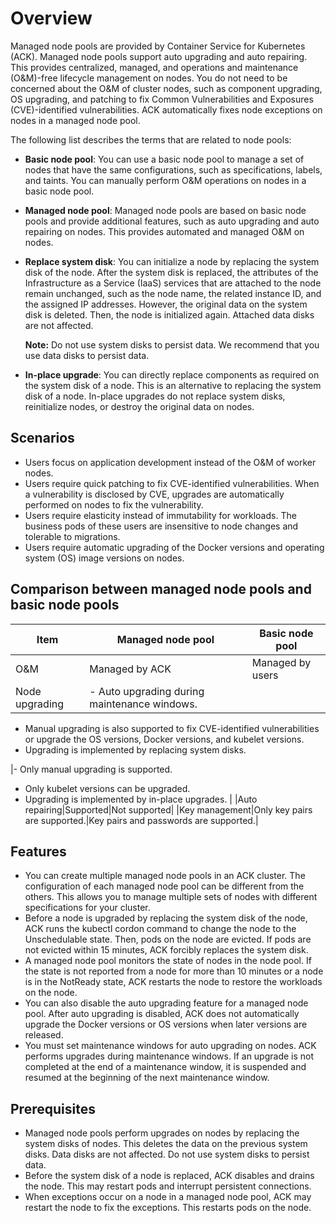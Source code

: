 # Overview

Managed node pools are provided by Container Service for Kubernetes \(ACK\). Managed node pools support auto upgrading and auto repairing. This provides centralized, managed, and operations and maintenance \(O&M\)-free lifecycle management on nodes. You do not need to be concerned about the O&M of cluster nodes, such as component upgrading, OS upgrading, and patching to fix Common Vulnerabilities and Exposures \(CVE\)-identified vulnerabilities. ACK automatically fixes node exceptions on nodes in a managed node pool.

The following list describes the terms that are related to node pools:

-   **Basic node pool**: You can use a basic node pool to manage a set of nodes that have the same configurations, such as specifications, labels, and taints. You can manually perform O&M operations on nodes in a basic node pool.
-   **Managed node pool**: Managed node pools are based on basic node pools and provide additional features, such as auto upgrading and auto repairing on nodes. This provides automated and managed O&M on nodes.
-   **Replace system disk**: You can initialize a node by replacing the system disk of the node. After the system disk is replaced, the attributes of the Infrastructure as a Service \(IaaS\) services that are attached to the node remain unchanged, such as the node name, the related instance ID, and the assigned IP addresses. However, the original data on the system disk is deleted. Then, the node is initialized again. Attached data disks are not affected.

    **Note:** Do not use system disks to persist data. We recommend that you use data disks to persist data.

-   **In-place upgrade**: You can directly replace components as required on the system disk of a node. This is an alternative to replacing the system disk of a node. In-place upgrades do not replace system disks, reinitialize nodes, or destroy the original data on nodes.

## Scenarios

-   Users focus on application development instead of the O&M of worker nodes.
-   Users require quick patching to fix CVE-identified vulnerabilities. When a vulnerability is disclosed by CVE, upgrades are automatically performed on nodes to fix the vulnerability.
-   Users require elasticity instead of immutability for workloads. The business pods of these users are insensitive to node changes and tolerable to migrations.
-   Users require automatic upgrading of the Docker versions and operating system \(OS\) image versions on nodes.

## Comparison between managed node pools and basic node pools

|Item|Managed node pool|Basic node pool|
|----|-----------------|---------------|
|O&M|Managed by ACK|Managed by users|
|Node upgrading|-   Auto upgrading during maintenance windows.
-   Manual upgrading is also supported to fix CVE-identified vulnerabilities or upgrade the OS versions, Docker versions, and kubelet versions.
-   Upgrading is implemented by replacing system disks.

|-   Only manual upgrading is supported.
-   Only kubelet versions can be upgraded.
-   Upgrading is implemented by in-place upgrades. |
|Auto repairing|Supported|Not supported|
|Key management|Only key pairs are supported.|Key pairs and passwords are supported.|

## Features

-   You can create multiple managed node pools in an ACK cluster. The configuration of each managed node pool can be different from the others. This allows you to manage multiple sets of nodes with different specifications for your cluster.
-   Before a node is upgraded by replacing the system disk of the node, ACK runs the kubectl cordon command to change the node to the Unschedulable state. Then, pods on the node are evicted. If pods are not evicted within 15 minutes, ACK forcibly replaces the system disk.
-   A managed node pool monitors the state of nodes in the node pool. If the state is not reported from a node for more than 10 minutes or a node is in the NotReady state, ACK restarts the node to restore the workloads on the node.
-   You can also disable the auto upgrading feature for a managed node pool. After auto upgrading is disabled, ACK does not automatically upgrade the Docker versions or OS versions when later versions are released.
-   You must set maintenance windows for auto upgrading on nodes. ACK performs upgrades during maintenance windows. If an upgrade is not completed at the end of a maintenance window, it is suspended and resumed at the beginning of the next maintenance window.

## Prerequisites

-   Managed node pools perform upgrades on nodes by replacing the system disks of nodes. This deletes the data on the previous system disks. Data disks are not affected. Do not use system disks to persist data.
-   Before the system disk of a node is replaced, ACK disables and drains the node. This may restart pods and interrupt persistent connections.
-   When exceptions occur on a node in a managed node pool, ACK may restart the node to fix the exceptions. This restarts pods on the node.

